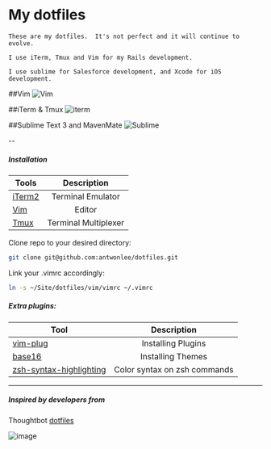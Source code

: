 My dotfiles
========

```
These are my dotfiles.  It's not perfect and it will continue to evolve.

I use iTerm, Tmux and Vim for my Rails development.

I use sublime for Salesforce development, and Xcode for iOS development.
```

##Vim
![Vim](https://raw.githubusercontent.com/antwonlee/dotfiles/master/images/vim_base16.png)

##iTerm & Tmux
![iterm](https://raw.githubusercontent.com/antwonlee/dotfiles/master/images/iterm_base16.png)

##Sublime Text 3 and MavenMate
![Sublime](https://raw.githubusercontent.com/antwonlee/dotfiles/master/images/sublime-text.png)

--

##### Installation

| Tools    |      Description |
|----------|:-------------:|
| [iTerm2](https://www.iterm2.com) | Terminal Emulator |
| [Vim](http://www.vim.org) | Editor |
| [Tmux](https://tmux.github.io) | Terminal Multiplexer |

Clone repo to your desired directory:

```bash
git clone git@github.com:antwonlee/dotfiles.git
```

Link your .vimrc accordingly:

```bash
ln -s ~/Site/dotfiles/vim/vimrc ~/.vimrc
```

##### Extra plugins:

| Tool    |      Description |
|----------|:-------------:|
| [vim-plug](https://github.com/junegunn/vim-plug) | Installing Plugins |
| [base16](https://github.com/chriskempson/base16-vim) | Installing Themes |
| [zsh-syntax-highlighting](https://github.com/zsh-users/zsh-syntax-highlighting) | Color syntax on zsh commands |

---

##### Inspired by developers from

Thoughtbot [dotfiles](https://github.com/thoughtbot/dotfiles)

![image](https://camo.githubusercontent.com/23e90466577ec68e58aa328113e15b756cd0c946/687474703a2f2f74686f75676874626f742e636f6d2f696d616765732f746d2f6c6f676f2e706e67)
